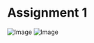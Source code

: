 # Assignment 1

![Image](https://github.com/user-attachments/assets/f0dda305-72d4-41a2-a2b5-b8e0277f9bf2)
![Image](https://github.com/user-attachments/assets/89cabf81-8bfd-4837-8255-001a2ab9b2ae)

